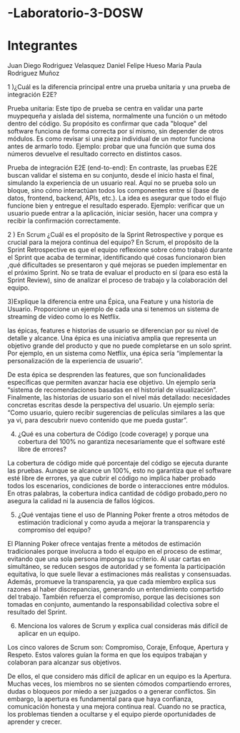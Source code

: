 # -Laboratorio-3-DOSW
# Integrantes
Juan Diego Rodriguez Velasquez
Daniel Felipe Hueso
Maria Paula Rodriguez Muñoz


1 )¿Cuál es la diferencia principal entre una prueba unitaria y una prueba de integración E2E? 

Prueba unitaria:
Este tipo de prueba se centra en validar una parte muypequeña y aislada del sistema, normalmente una
función o un método dentro del código.
Su propósito es confirmar que cada "bloque" del software funciona de forma correcta por sí mismo, 
sin depender de otros módulos. Es como revisar si una pieza individual de un motor funciona antes de armarlo todo.
Ejemplo: probar que una función que suma dos números devuelve el resultado correcto en distintos casos.

Prueba de integración E2E (end-to-end):
En contraste, las pruebas E2E buscan validar el sistema en su conjunto, desde el 
inicio hasta el final, simulando la experiencia de un usuario real. Aquí no se prueba 
solo un bloque, sino cómo interactúan todos los componentes entre sí (base de datos, frontend, backend, APIs, etc.).
La idea es asegurar que todo el flujo funcione bien y entregue el resultado esperado.
Ejemplo: verificar que un usuario puede entrar a la aplicación, iniciar sesión, 
hacer una compra y recibir la confirmación correctamente.


2 ) En Scrum ¿Cuál es el propósito de la Sprint Retrospective y porque es crucial para la mejora continua del equipo? 
En Scrum, el propósito de la Sprint Retrospective es que el equipo reflexione sobre cómo
trabajó durante el Sprint que acaba de terminar, identificando qué cosas funcionaron bien
,qué dificultades se presentaron y qué mejoras se pueden implementar en el próximo Sprint. 
No se trata de evaluar el producto en sí (para eso está la Sprint Review), 
sino de analizar el proceso de trabajo y la colaboración del equipo.

3)Explique la diferencia entre una Épica, una Feature y una historia de Usuario. Proporcione un ejemplo 
de cada una si tenemos un sistema de streaming de video como lo es Netflix. 

las épicas, features e historias de usuario se diferencian por su nivel de detalle y alcance.
Una épica es una iniciativa amplia que representa un objetivo grande del producto y que no puede completarse
en un solo sprint. Por ejemplo, en un sistema como Netflix, una épica sería “implementar la personalización
de la experiencia de usuario”.

De esta épica se desprenden las features, que son funcionalidades específicas que permiten avanzar hacia ese objetivo. 
Un ejemplo sería “sistema de recomendaciones basadas en el historial de visualización”.
Finalmente, las historias de usuario son el nivel más detallado: necesidades concretas
escritas desde la perspectiva del usuario. Un ejemplo sería: “Como usuario, quiero recibir
sugerencias de películas similares a las que ya vi, para descubrir nuevo contenido que me pueda gustar”.

4) ¿Qué es una cobertura de Código (code coverage) y porque una cobertura del 100% no 
garantiza necesariamente que el software esté libre de errores? 

La cobertura de código mide qué porcentaje del código se ejecuta durante las pruebas. 
Aunque se alcance un 100%, esto no garantiza que el software esté libre de errores, 
ya que cubrir el código no implica haber probado todos los escenarios, condiciones
de borde o interacciones entre módulos. En otras palabras, la cobertura indica cantidad
de código probado,pero no asegura la calidad ni la ausencia de fallos lógicos.


5) ¿Qué ventajas tiene el uso de Planning Poker frente a otros métodos de estimación tradicional 
y como ayuda a mejorar la transparencia y compromiso del equipo? 

El Planning Poker ofrece ventajas frente a métodos de estimación tradicionales porque involucra a todo el equipo
en el proceso de estimar, evitando que una sola persona imponga su criterio. Al usar cartas en simultáneo,
se reducen sesgos de autoridad y se fomenta la participación equitativa, lo que suele llevar a estimaciones
más realistas y consensuadas. Además, promueve la transparencia, ya que cada miembro explica sus razones al
haber discrepancias, generando un entendimiento compartido del trabajo. También refuerza el compromiso, porque
las decisiones son tomadas en conjunto, aumentando la responsabilidad colectiva sobre el resultado del Sprint.

6) Menciona los valores de Scrum y explica cual consideras más difícil de aplicar en un equipo. 

Los cinco valores de Scrum son: Compromiso, Coraje, Enfoque, Apertura y Respeto. 
Estos valores guían la forma en que los equipos trabajan y colaboran para alcanzar sus objetivos.

De ellos, el que considero más difícil de aplicar en un equipo es la Apertura. 
Muchas veces, los miembros no se sienten cómodos compartiendo errores,
dudas o bloqueos por miedo a ser juzgados o a generar conflictos. 
Sin embargo, la apertura es fundamental para que haya confianza,
comunicación honesta y una mejora continua real. Cuando no se practica, 
los problemas tienden a ocultarse y el equipo pierde oportunidades de aprender y crecer.